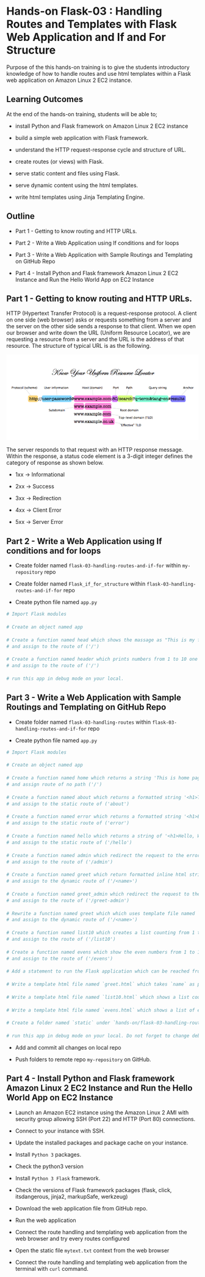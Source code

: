 # Hands-on Flask-03 : Handling Routes and Templates with Flask Web Application and If and For Structure

Purpose of the this hands-on training is to give the students introductory knowledge of how to handle routes and use html templates within a Flask web application on Amazon Linux 2 EC2 instance. 

## Learning Outcomes

At the end of the hands-on training, students will be able to;

- install Python and Flask framework on Amazon Linux 2 EC2 instance

- build a simple web application with Flask framework.

- understand the HTTP request-response cycle and structure of URL.

- create routes (or views) with Flask.

- serve static content and files using Flask.

- serve dynamic content using the html templates.

- write html templates using Jinja Templating Engine.

## Outline

- Part 1 - Getting to know routing and HTTP URLs.

- Part 2 - Write a Web Application using If conditions and for loops

- Part 3 - Write a Web Application with Sample Routings and Templating on GitHub Repo

- Part 4 - Install Python and Flask framework Amazon Linux 2 EC2 Instance and Run the Hello World App on EC2 Instance

## Part 1 - Getting to know routing and HTTP URLs.

HTTP (Hypertext Transfer Protocol) is a request-response protocol. A client on one side (web browser) asks or requests something from a server and the server on the other side sends a response to that client. When we open our browser and write down the URL (Uniform Resource Locator), we are requesting a resource from a server and the URL is the address of that resource. The structure of typical URL is as the following.

![URL anatomy](./url-structure.png)

The server responds to that request with an HTTP response message. Within the response, a status code element is a 3-digit integer defines the category of response as shown below.

- 1xx -> Informational

- 2xx -> Success

- 3xx -> Redirection

- 4xx -> Client Error

- 5xx -> Server Error

## Part 2 - Write a Web Application using If conditions and for loops

- Create folder named `flask-03-handling-routes-and-if-for` within `my-repository` repo

- Create folder named `Flask_if_for_structure` within `flask-03-handling-routes-and-if-for` repo

- Create python file named `app.py`

```python
# Import Flask modules

# Create an object named app 

# Create a function named head which shows the massage as "This is my first conditions experience" in `index.html` 
# and assign to the route of ('/')

# Create a function named header which prints numbers from 1 to 10 one by one in `index.html` 
# and assign to the route of ('/')

# run this app in debug mode on your local.

```

## Part 3 - Write a Web Application with Sample Routings and Templating on GitHub Repo

- Create folder named `flask-03-handling-routes` within `flask-03-handling-routes-and-if-for` repo

- Create python file named `app.py`


```python
# Import Flask modules

# Create an object named app 

# Create a function named home which returns a string 'This is home page for no path, <h1> Welcome Home</h1>' 
# and assign route of no path ('/')

# Create a function named about which returns a formatted string '<h1>This is my about page </h1>' 
# and assign to the static route of ('about')

# Create a function named error which returns a formatted string '<h1>Either you encountered an error or you are not authorized.</h1>' 
# and assign to the static route of ('error')

# Create a function named hello which returns a string of '<h1>Hello, World! </h1>' 
# and assign to the static route of ('/hello')

# Create a function named admin which redirect the request to the error path 
# and assign to the route of ('/admin')

# Create a function named greet which return formatted inline html string 
# and assign to the dynamic route of ('/<name>')

# Create a function named greet_admin which redirect the request to the hello path with param of 'Master Admin!!!!' 
# and assign to the route of ('/greet-admin')

# Rewrite a function named greet which which uses template file named `greet.html` under `templates` folder 
# and assign to the dynamic route of ('/<name>')

# Create a function named list10 which creates a list counting from 1 to 10 within `list10.html` 
# and assign to the route of ('/list10')

# Create a function named evens which show the even numbers from 1 to 10 within `evens.html` 
# and assign to the route of ('/evens')

# Add a statement to run the Flask application which can be reached from any host on port 80.

# Write a template html file named `greet.html` which takes `name` as parameter under `templates` folder 

# Write a template html file named `list10.html` which shows a list counting from 1 to 10 under `templates` folder 

# Write a template html file named `evens.html` which shows a list of even numbers from 1 to 10 under `templates` folder 

# Create a folder named `static` under `hands-on/flask-03-handling-routes-and-templates-on-ec2-linux2` folder and create a text file named `mytext.txt` with *This is a text file in static folder* content.

# run this app in debug mode on your local. Do not forget to change debug mode to publish mode before you push to the Github repo
```
- Add and commit all changes on local repo

- Push folders to remote repo `my-repository` on GitHub.

## Part 4 - Install Python and Flask framework Amazon Linux 2 EC2 Instance and Run the Hello World App on EC2 Instance

- Launch an Amazon EC2 instance using the Amazon Linux 2 AMI with security group allowing SSH (Port 22) and HTTP (Port 80) connections.

- Connect to your instance with SSH.

- Update the installed packages and package cache on your instance.

- Install `Python 3` packages.

- Check the python3 version

- Install `Python 3 Flask` framework.

- Check the versions of Flask framework packages (flask, click, itsdangerous, jinja2, markupSafe, werkzeug)

- Download the web application file from GitHub repo.

- Run the web application

- Connect the route handling and templating web application from the web browser and try every routes configured

- Open the static file `mytext.txt` context from the web browser

- Connect the route handling and templating web application from the terminal with `curl` command.

